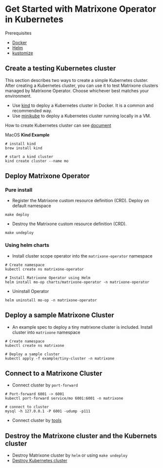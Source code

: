 # Get Started with Matrixone Operator in Kubernetes

Prerequisites

- [Docker](https://docs.docker.com/get-docker/)
- [Helm](https://helm.sh/)
- [kustomize](https://kustomize.io/)

## Create a testing Kubernetes cluster

This section describes two ways to create a simple Kubernetes cluster. After creating a Kubernetes cluster, you can use it to test Matrixone clusters managed by Matrixone Operator. Choose whichever best matches your environment.

- Use [kind](https://kind.sigs.k8s.io/) to deploy a Kubernetes cluster in Docker. It is a common and recommended way.
- Use [minikube](https://minikube.sigs.k8s.io/)  to deploy a Kubernetes cluster running locally in a VM.

How to create Kubernetes cluster can see [document](./cluster.md)

MacOS **Kind Example**

```shell
# install kind
brew install kind

# start a kind cluster
kind create cluster --name mo
```

## Deploy Matrixone Operator

### Pure install

- Register the Matrixone custom resource definition (CRD). Deploy on default namespace

```shell
make deploy
```

- Destroy the Matrixone custom resource definition (CRD).

```shell
make undeploy
```

### Using helm charts

- Install cluster scope operator into the `matrixone-operator` namespace

```shell
# Create namespace
kubectl create ns matrixone-operator

# Install Matrixone Operator using Helm
helm install mo-op charts/matrixone-operator -n matrixone-operator
```

- Uninstall Operator

```shell
helm uninstall mo-op -n matrixone-operator
```

## Deploy a sample Matrixone Cluster

- An example spec to deploy a tiny matrixone cluster is included. Install cluster into `matrixone` namespace

```shell
# Create namespace
kubectl create ns matrixone

# Deploy a sample cluster
kubectl apply -f example/tiny-cluster -n matrixone
```

## Connect to a Matrixone Cluster

- Connect cluster by `port-forward`

```shell
# Port-forward 6001 -> 6001
kubectl port-forward service/mo 6001:6001 -n matrixone

# connect to cluster
mysql -h 127.0.0.1 -P 6001 -udump -p111
```

- Connect cluster by [tools](./tools.md)

## Destroy the Matrixone cluster and the Kubernets cluster

- Destroy Matrixone cluster by `helm` or using `make undeploy`
- [Destroy Kubernetes cluster](./cluster.md)
